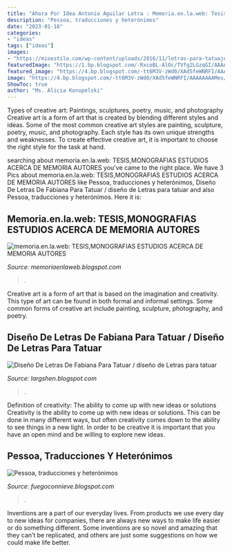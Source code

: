 ```yaml
---
title: "Ahora Por Idea Antonio Aguilar Letra : Memoria.en.la.web: Tesis,monografias Estudios Acerca De Memoria Autores"
description: "Pessoa, traducciones y heterónimos"
date: "2023-01-18"
categories:
- "ideas"
tags: ["ideas"]
images:
- "https://mioestilo.com/wp-content/uploads/2016/11/letras-para-tatuajes-chicanas-500x474.jpg"
featuredImage: "https://1.bp.blogspot.com/-RxcoBL-AlOc/TVfg2LGzqGI/AAAAAAAAAxc/k856BAKp-SQ/s320/Tesis+Piera+Portada+rebeld%25C3%25ADa%252Cconsciencia+y+compromiso.+Memoria+de+seis+mujeres+miristas+dic+2010.jpg"
featured_image: "https://4.bp.blogspot.com/-tt6M3V-zWd0/XAd5feWNRFI/AAAAAAAAMes/q6ucRitt6MInnl4kTKblM8XQ72xI4bfXQCLcBGAs/s1600/14601386085050.jpg"
image: "https://4.bp.blogspot.com/-tt6M3V-zWd0/XAd5feWNRFI/AAAAAAAAMes/q6ucRitt6MInnl4kTKblM8XQ72xI4bfXQCLcBGAs/s1600/14601386085050.jpg"
ShowToc: true
author: "Ms. Alicia Konopelski"
---
```



Types of creative art: Paintings, sculptures, poetry, music, and photography
Creative art is a form of art that is created by blending different styles and ideas. Some of the most common creative art styles are painting, sculpture, poetry, music, and photography. Each style has its own unique strengths and weaknesses. To create effective creative art, it is important to choose the right style for the task at hand.

	

		
searching about memoria.en.la.web: TESIS,MONOGRAFIAS ESTUDIOS ACERCA DE MEMORIA AUTORES you've came to the right place. We have 3 Pics about memoria.en.la.web: TESIS,MONOGRAFIAS ESTUDIOS ACERCA DE MEMORIA AUTORES like Pessoa, traducciones y heterónimos, Diseño De Letras De Fabiana Para Tatuar / diseño de Letras para tatuar and also Pessoa, traducciones y heterónimos. Here it is:
		
    
## Memoria.en.la.web: TESIS,MONOGRAFIAS ESTUDIOS ACERCA DE MEMORIA AUTORES

<img loading=lazy src="https://1.bp.blogspot.com/-RxcoBL-AlOc/TVfg2LGzqGI/AAAAAAAAAxc/k856BAKp-SQ/s320/Tesis+Piera+Portada+rebeld%25C3%25ADa%252Cconsciencia+y+compromiso.+Memoria+de+seis+mujeres+miristas+dic+2010.jpg" onerror="this.onerror=null;this.src='https://tse3.mm.bing.net/th?id=OIP.APeN-aSy53YCP2KL28nBqwAAAA&amp;pid=15.1';" alt="memoria.en.la.web: TESIS,MONOGRAFIAS ESTUDIOS ACERCA DE MEMORIA AUTORES">

_Source: memoriaenlaweb.blogspot.com_

>. 

	

Creative art is a form of art that is based on the imagination and creativity. This type of art can be found in both formal and informal settings. Some common forms of creative art include painting, sculpture, photography, and poetry.

    
## Diseño De Letras De Fabiana Para Tatuar / Diseño De Letras Para Tatuar

<img loading=lazy src="https://mioestilo.com/wp-content/uploads/2016/11/letras-para-tatuajes-chicanas-500x474.jpg" onerror="this.onerror=null;this.src='https://tse1.mm.bing.net/th?id=OIP.dwTzw9W7lPyVJy72CeNlbQHaHB&amp;pid=15.1';" alt="Diseño De Letras De Fabiana Para Tatuar / diseño de Letras para tatuar">

_Source: largshen.blogspot.com_

>. 

	

Definition of creativity: The ability to come up with new ideas or solutions
Creativity is the ability to come up with new ideas or solutions. This can be done in many different ways, but often creativity comes down to the ability to see things in a new light. In order to be creative it is important that you have an open mind and be willing to explore new ideas.

    
## Pessoa, Traducciones Y Heterónimos

<img loading=lazy src="https://4.bp.blogspot.com/-tt6M3V-zWd0/XAd5feWNRFI/AAAAAAAAMes/q6ucRitt6MInnl4kTKblM8XQ72xI4bfXQCLcBGAs/s1600/14601386085050.jpg" onerror="this.onerror=null;this.src='https://tse4.mm.bing.net/th?id=OIP.EMsy_DFJ_54wLZUj-sL_vgHaKz&amp;pid=15.1';" alt="Pessoa, traducciones y heterónimos">

_Source: fuegoconnieve.blogspot.com_

>. 

	

Inventions are a part of our everyday lives. From products we use every day to new ideas for companies, there are always new ways to make life easier or do something different. Some inventions are so novel and amazing that they can’t be replicated, and others are just some suggestions on how we could make life better.

